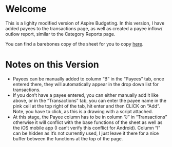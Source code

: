 # Welcome
This is a lighlty modified version of Aspire Budgeting. In this version, I have added payees to the transactions page, as well as created a payee inflow/ outlow report, similar to the Category Reports page.

You can find a barebones copy of the sheet for you to copy [here](https://docs.google.com/spreadsheets/d/1mYRhGwoYGuQtVcLoTDYOoj8bbAPKFR3uaEPV7IGM0yE/edit?usp=sharing).

# Notes on this Version
* Payees can be manually added to column “B” in the “Payees” tab, once entered there, they will automatically appear in the drop down list for transactions.
* If you don’t have a payee entered, you can either manually add it like above, or in the “Transactions” tab, you can enter the payee name in the pink cell at the top right of the tab, hit enter and then CLICK on “Add”. Note, you have to click, as this is a drawing with a script attached.
* At this stage, the Payee column has to be in column “J” in “Transactions” otherwise it will conflict with the base functions of the sheet as well as the iOS mobile app (I can’t verify this conflict for Android). Column “I” can be hidden as it’s not currently used, I just leave it there for a nice buffer between the functions at the top of the page.
